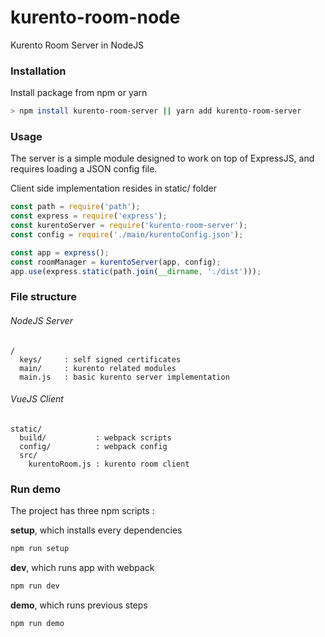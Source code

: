 # kurento-room-node

Kurento Room Server in NodeJS

### Installation
Install package from npm or yarn
```bash
> npm install kurento-room-server || yarn add kurento-room-server
```

### Usage

The server is a simple module designed to work on top of ExpressJS, and requires loading a JSON config file.

Client side implementation resides in static/ folder

```js
const path = require('path');
const express = require('express');
const kurentoServer = require('kurento-room-server');
const config = require('./main/kurentoConfig.json');

const app = express();
const roomManager = kurentoServer(app, config);
app.use(express.static(path.join(__dirname, './dist')));
```

### File structure
###### NodeJS Server

```
/
  keys/     : self signed certificates
  main/     : kurento related modules
  main.js   : basic kurento server implementation
```

###### VueJS Client

```
static/
  build/           : webpack scripts
  config/          : webpack config
  src/
    kurentoRoom.js : kurento room client
```

### Run demo

The project has three npm scripts :

**setup**, which installs every dependencies

```bash
npm run setup
```

**dev**, which runs app with webpack  

```bash
npm run dev
```

**demo**, which runs previous steps

```bash
npm run demo
```

